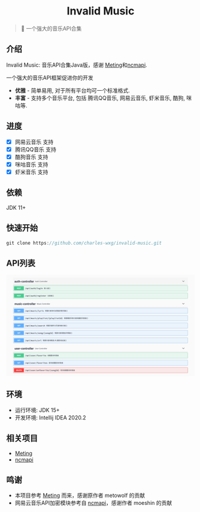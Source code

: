 <h1 align="center">Invalid Music</h1>

> :cake: 一个强大的音乐API合集

## 介绍

Invalid Music: 音乐API合集Java版，感谢 <a href="https://github.com/metowolf/Meting" target="_blank">Meting</a>和<a href="https://github.com/moeshin/ncmapi" target="_blank">ncmapi</a>.   

一个强大的音乐API框架促进你的开发
 + **优雅** - 简单易用, 对于所有平台均可一个标准格式.
 + **丰富** - 支持多个音乐平台, 包括 腾讯QQ音乐, 网易云音乐, 虾米音乐, 酷狗, 咪咕等.
 
## 进度

- [x] 网易云音乐 支持
- [x] 腾讯QQ音乐 支持
- [x] 酷狗音乐 支持
- [x] 咪咕音乐 支持
- [x] 虾米音乐 支持 

## 依赖

JDK 11+

## 快速开始

```csharp
git clone https://github.com/charles-wxg/invalid-music.git
```

## API列表

<p align="center">
<img src="docs/images/screenshot.png" alt="InvalidMusic">
</p>

## 环境

- 运行环境: JDK 15+    
- 开发环境: Intellij IDEA 2020.2

## 相关项目

- [Meting](https://github.com/metowolf/Meting)
- [ncmapi](https://github.com/moeshin/ncmapi)
 
## 鸣谢

- 本项目参考 <a href="https://github.com/metowolf/Meting" target="_blank">Meting</a> 而来，感谢原作者 metowolf 的贡献
- 网易云音乐API加密模块参考自 <a href="https://github.com/moeshin/ncmapi" target="_blank">ncmapi</a>，感谢作者 moeshin 的贡献


